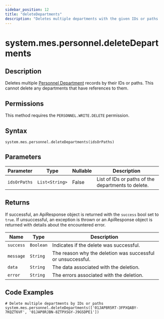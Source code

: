 ```yaml
---
sidebar_position: 12
title: "deleteDepartments"
description: "Deletes multiple departments with the given IDs or paths."
---
```


# system.mes.personnel.deleteDepartments

## Description

Deletes multiple [Personnel Department](../../data-model/personnel-model/personnel-department) records by their IDs or paths.
This cannot delete any departments that have references to them.


## Permissions

This method requires the `PERSONNEL.WRITE.DELETE` permission.

## Syntax

```
system.mes.personnel.deleteDepartments(idsOrPaths)
```

## Parameters

| Parameter    | Type                 | Nullable | Description                                               |
| ------------ |---------------------|----------| --------------------------------------------------------- |
| `idsOrPaths` | `List<String>`      | False    | List of IDs or paths of the departments to delete.        |

## Returns

If successful, an ApiResponse object is returned with the `success` bool set to `true`. If unsuccessful, an exception is thrown or an ApiResponse object is returned with details about the encountered error.

| Name      | Type      | Description                                                 |
| --------- | --------- | ----------------------------------------------------------- |
| `success` | `Boolean` | Indicates if the delete was successful.                     |
| `message` | `String`  | The reason why the deletion was successful or unsuccessful. |
| `data`    | `String`  | The data associated with the deletion.                      |
| `error`   | `String`  | The errors associated with the deletion.                    |

## Code Examples

```
# Delete multiple departments by IDs or paths
system.mes.personnel.deleteDepartments(['01JAP8R5RT-3FPXQABY-7KQZT6VF', '01JAP8RJBN-8ZTPXSGY-J9GSDPE1'])
```